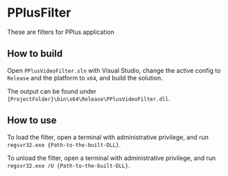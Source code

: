 # PPlusFilter
These are filters for PPlus application

## How to build
Open `PPlusVideoFilter.sln` with Visual Studio, change the active config to `Release` and the platform to `x64`, and build the solution.

The output can be found under `{ProjectFolder}\bin\x64\Release\PPlusVideoFilter.dll`.

## How to use
To load the filter, open a terminal with administrative privilege, and run `regsvr32.exe {Path-to-the-built-DLL}`.

To unload the filter, open a terminal with administrative privilege, and run `regsvr32.exe /U {Path-to-the-built-DLL}`.
